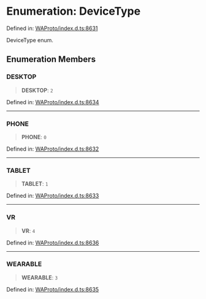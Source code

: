 # Enumeration: DeviceType

Defined in: [WAProto/index.d.ts:8631](https://github.com/Fokusdotid/Baileys/blob/a954da2ee3c892812cf9528a5a214092693c872f/WAProto/index.d.ts#L8631)

DeviceType enum.

## Enumeration Members

### DESKTOP

> **DESKTOP**: `2`

Defined in: [WAProto/index.d.ts:8634](https://github.com/Fokusdotid/Baileys/blob/a954da2ee3c892812cf9528a5a214092693c872f/WAProto/index.d.ts#L8634)

***

### PHONE

> **PHONE**: `0`

Defined in: [WAProto/index.d.ts:8632](https://github.com/Fokusdotid/Baileys/blob/a954da2ee3c892812cf9528a5a214092693c872f/WAProto/index.d.ts#L8632)

***

### TABLET

> **TABLET**: `1`

Defined in: [WAProto/index.d.ts:8633](https://github.com/Fokusdotid/Baileys/blob/a954da2ee3c892812cf9528a5a214092693c872f/WAProto/index.d.ts#L8633)

***

### VR

> **VR**: `4`

Defined in: [WAProto/index.d.ts:8636](https://github.com/Fokusdotid/Baileys/blob/a954da2ee3c892812cf9528a5a214092693c872f/WAProto/index.d.ts#L8636)

***

### WEARABLE

> **WEARABLE**: `3`

Defined in: [WAProto/index.d.ts:8635](https://github.com/Fokusdotid/Baileys/blob/a954da2ee3c892812cf9528a5a214092693c872f/WAProto/index.d.ts#L8635)
